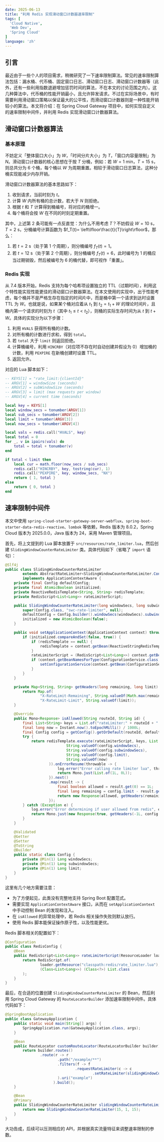 ```yaml
---
date: 2025-06-13
title: "利用 Redis 实现滑动窗口计数器速率限制"
tags: [
  'Cloud Native',
  'Web Dev',
  'Spring Cloud'
]
language: 'zh'
---
```


## 引言

最近由于一些个人的项目需求，稍微研究了一下速率限制算法。常见的速率限制算法包括：漏水桶、代币桶、固定窗口日志、滑动窗口日志、滑动窗口计数器等（此外，还有一些利用指数退避增加惩罚时间的算法，不在本文的讨论范围之内）。这几种算法中，代币桶的性能开销最小，且允许猝发请求。不过在实际场景中，有时需要利用滑动窗口策略以保证最大的公平性，而滑动窗口计数器则是一种性能开销较小的算法。本文将介绍：在 Spring Cloud Gateway 项目中，如何实现自定义的速率限制中间件，并利用 Redis 实现滑动窗口计数器算法。

## 滑动窗口计数器算法

### 基本原理

不妨定义「整体窗口大小」为 $W$，「时间分片大小」为 $T$，「窗口内容量限制」为 $N$。滑动窗口计数器的核心思想在于按 $T$ 分桶，例如：若 $W = 1\ \text{min}$，$T = 15\ \text{s}$，则总共分为 6 个桶，每个桶以 $W$ 为周期重置。相较于滑动窗口日志算法，这种分桶实现能减少内存开销。

滑动窗口计数器算法的基本思路如下：

1. 收到请求，当前时刻为 $t$。
2. 计算 $W$ 内所有桶的总计数，若大于 $N$ 则拒绝。
3. 根据 $t$ 和 $T$ 计算得到桶编号，将对应的桶增一。
4. 每个桶将会按 $W$ 在不同的时刻定期重置。

其中，上述第 2 条可能有一点反直觉：为什么不用考虑 $T$？不妨假设 $W = 10\ \text{s}$，$T = 2\ \text{s}$，分桶编号计算函数为 $f_T(t)= \left\lfloor\frac{t}{T}\right\rfloor$，那么：

1. 若 $t = 2\ \text{s}$（处于第 1 个周期），则分桶编号 $f_T(t) = 1$。
2. 若 $t = 12\ \text{s}$（处于第 2 个周期），则分桶编号 $f_T(t) = 6$，此时编号为 1 的桶应当过期销毁，然后被编号为 6 的桶代替，即可视作「重置」。

### Redis 实现

从 7.4 版本开始，Redis 支持为每个哈希项设置独立的 TTL（过期时间），利用这个特性能实现性能更佳的滑动窗口计数器算法。在本文使用的实现中，出于性能考虑，每个桶并不是严格生存在指定的时间片中，而是桶中第一个请求到达时设置 TTL 为 $W$。也就是说，如果某个桶对应着从 $t_1$ 到 $t_2 = t_1 + W$ 的理论时间片，且桶内第一个请求的时刻为 $t$（其中 $t_1 \le t < t_2$），则桶的实际生存时间为从 $t$ 到 $t + W$。具体的实现分为以下步骤：

1. 利用 `HVALS` 获得所有桶的计数。
2. 对所有桶的计数进行求和，得到 `total`。
3. 若 `total` 大于 `limit` 则返回拒绝。
4. 计算桶编号，利用 `HINCRBY`（对应项不存在时自动创建并假设为 0）增加桶的计数，利用 `PEXPIRE` 在新桶创建时设置 TTL。
5. 返回允许。

对应的 Lua 脚本如下：

```lua
-- KEYS[1] = "rate_limit:{clientId}"
-- ARGV[1] = windowSize (seconds)
-- ARGV[2] = subWindowSize (seconds)
-- ARGV[3] = limit (max requests per window)
-- ARGV[4] = current time (seconds)

local key = KEYS[1]
local window_secs = tonumber(ARGV[1])
local sub_secs = tonumber(ARGV[2])
local limit = tonumber(ARGV[3])
local now_secs = tonumber(ARGV[4])

local vals = redis.call("HVALS", key)
local total = 0
for _, v in ipairs(vals) do
    total = total + tonumber(v)
end

if total < limit then
    local cur = math.floor(now_secs / sub_secs)
    redis.call("HINCRBY", key, tostring(cur), 1)
    redis.call("PEXPIRE", key, window_secs, "NX")
    return { 1, total }
else
    return { 0, total }
end
```

## 速率限制中间件

本文中使用 `spring-cloud-starter-gateway-server-webflux`、`spring-boot-starter-data-redis-reactive`、`lombok` 等依赖，Redis 版本为 8.0.2，Spring Cloud 版本为 2025.0.0，Java 版本为 24，采用 Maven 管理项目。

首先，将上文提到的 Lua 脚本放置于 `src/resources/rate_limiter.lua`，然后创建 `SlidingWindowCounterRateLimiter` 类。具体代码如下（省略了 `import` 语句）：

```java title="SlidingWindowCounterRateLimiter.java"
@Slf4j
public class SlidingWindowCounterRateLimiter
        extends AbstractRateLimiter<SlidingWindowCounterRateLimiter.Config>
        implements ApplicationContextAware {
    private final Config defaultConfig;
    private final AtomicBoolean initialized;
    private ReactiveRedisTemplate<String, String> redisTemplate;
    private RedisScript<List<Long>> rateLimiterScript;

    public SlidingWindowCounterRateLimiter(long windowSecs, long subwindowSecs, long limit) {
        super(Config.class, "swc-rate-limiter", null);
        defaultConfig = Config.builder().windowSecs(windowSecs).subwindowSecs(subwindowSecs).limit(limit).build();
        initialized = new AtomicBoolean(false);
    }

    public void setApplicationContext(ApplicationContext context) throws BeansException {
        if (initialized.compareAndSet(false, true)) {
            if (redisTemplate == null) {
                redisTemplate = context.getBean(ReactiveStringRedisTemplate.class);
            }
            rateLimiterScript = (RedisScript<List<Long>>) context.getBean("rateLimiterScript", RedisScript.class);
            if (context.getBeanNamesForType(ConfigurationService.class).length > 0) {
                setConfigurationService(context.getBean(ConfigurationService.class));
            }
        }
    }

    private Map<String, String> getHeaders(long remaining, long limit) {
        return Map.of(
                "X-RateLimit-Remaining", String.valueOf(Math.max(remaining, 0)),
                "X-RateLimit-Limit", String.valueOf(limit));
    }

    @Override
    public Mono<Response> isAllowed(String routeId, String id) {
        final List<String> keys = List.of("rateLimiter:" + routeId + ":" + id);
        final long now = Instant.now().toEpochMilli() / 1000L;
        final Config config = getConfig().getOrDefault(routeId, defaultConfig);
        try {
            return redisTemplate.execute(rateLimiterScript, keys, List.of(
                            String.valueOf(config.windowSecs),
                            String.valueOf(config.subwindowSecs),
                            String.valueOf(config.limit),
                            String.valueOf(now)
                    )).onErrorResume(throwable -> {
                        log.error("Error calling rate limiter lua", throwable);
                        return Mono.just(List.of(1L, 0L));
                    }).next()
                    .map(result -> {
                        final boolean allowed = result.get(0) == 1L;
                        final long remaining = config.limit - result.get(1);
                        return new Response(allowed, getHeaders(remaining, config.limit));
                    });
        } catch (Exception e) {
            log.error("Error determining if user allowed from redis", e);
            return Mono.just(new Response(true, getHeaders(-1L, config.limit)));
        }
    }

    @Validated
    @Getter
    @Setter
    @ToString
    @Builder
    public static class Config {
        private @Min(1) Long windowSecs;
        private @Min(1) Long subwindowSecs;
        private @Min(1) Long limit;
    }
}
```

这里有几个地方需要注意：

- 为了方便起见，此类没有完整地支持 Spring Boot 配置范式。
- 需要实现 `ApplicationContextAware` 接口，从而在 `setApplicationContext` 中手动控制 Bean 的发现和注入。
- 在 `isAllowed` 的异常处理中，若 Redis 相关操作失败则默认放行。
- 使用 Redis 脚本能保证操作原子性，以及性能更优。

Redis 脚本相关的配置如下：

```java title="RedisConfig.java"
@Configuration
public class RedisConfig {
    @Bean
    public RedisScript<List<Long>> rateLimiterScript(ResourceLoader loader) {
        return RedisScript.of(
                loader.getResource("classpath:redis/rate_limiter.lua"),
                (Class<List<Long>>) (Class<?>) List.class
        );
    }
}
```

最后，在合适的位置创建 `SlidingWindowCounterRateLimiter` 的 Bean，然后利用 Spring Cloud Gateway 的 `RouteLocatorBuilder` 添加速率限制中间件。具体代码如下：

```java title="GatewayApplication.java"
@SpringBootApplication
public class GatewayApplication {
    public static void main(String[] args) {
        SpringApplication.run(GatewayApplication.class, args);
    }

    @Bean
    public RouteLocator customRouteLocator(RouteLocatorBuilder builder) {
        return builder.routes()
                .route(r -> r
                        .path("/example/**")
                        .filters(f -> f
                                .requestRateLimiter(c -> c
                                        .setRateLimiter(slidingWindowCounterRateLimiter()))
                        ).uri("example")
                      ).build();
    }

    @Bean
    @Primary
    public SlidingWindowCounterRateLimiter slidingWindowCounterRateLimiter() {
        return new SlidingWindowCounterRateLimiter(15, 1, 15);
    }
}
```

大功告成，后续可以压测相应的 API，并根据真实流量特征来调整速率限制的参数。
